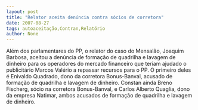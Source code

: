 ```yaml
---
layout: post
title: "Relator aceita denúncia contra sócios de corretora"
date: 2007-08-27
tags: autoaceitação,Contran,Relatório
author: None
---
```


Al&eacute;m dos parlamentares do PP, o relator do caso do Mensal&atilde;o, Joaquim Barbosa, aceitou a den&uacute;ncia de forma&ccedil;&atilde;o de quadrilha e lavagem de dinheiro para os operadores do mercado financeiro que teriam ajudado o publicit&aacute;rio Marcos Val&eacute;rio a repassar recursos para o PP.
O primeiro deles &eacute; Enivaldo Quadrado, dono da corretora Bonus-Banval, acusado de forma&ccedil;&atilde;o de quadrilha e lavagem de dinheiro. Constan ainda Breno Fischerg, s&oacute;cio na corretora Bonus-Banval, e Carlos Alberto Quaglia, dono da empresa Natimar, ambos acusados de forma&ccedil;&atilde;o de quadrilha e lavagem de dinheiro.
 